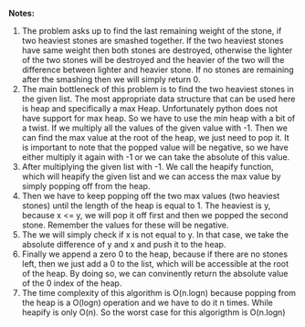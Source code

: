 **Notes:**

1. The problem asks up to find the last remaining weight of the stone, if two heaviest stones are smashed together. If the two heaviest stones have same weight then both stones are destroyed, otherwise the lighter of the two stones will be destroyed and the heavier of the two will the difference between lighter and heavier stone. If no stones are remaining after the smashing then we will simply return 0.
2. The main bottleneck of this problem is to find the two heaviest stones in the given list. The most appropriate data structure that can be used here is heap and specifically a max Heap. Unfortunately python does not have support for max heap. So we have to use the min heap with a bit of a twist. If we multiply all the values of the given value with -1. Then we can find the max value at the root of the heap, we just need to pop it. It is important to note that the popped value will be negative, so we have either multiply it again with -1 or we can take the absolute of this value.
3. After multiplying the given list with -1. We call the heapify function, which will heapify the given list and we can access the max value by simply popping off from the heap.
4. Then we have to keep popping off the two max values (two heaviest stones) until the length of the heap is equal to 1. The heaviest is y, because x <= y, we will pop it off first and then we popped the second stone. Remember the values for these will be negative.
5. The we will simply check if x is not equal to y. In that case, we take the absolute difference of y and x and push it to the heap.
6. Finally we append a zero 0 to the heap, because if there are no stones left, then we just add a 0 to the list, which will be accessible at the root of the heap. By doing so, we can convinently return the absolute value of the 0 index of the heap.
7. The time complexity of this algorithm is O(n.logn) because popping from the heap is a O(logn) operation and we have to do it n times. While heapify is only O(n). So the worst case for this algorigthm is O(n.logn)
